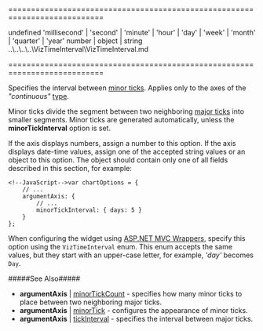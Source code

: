 <!--**
/*-------------------------------------------
    Auto-generated file. Do not modify.
-------------------------------------------

**-->
===========================================================================
<!--default-->undefined<!--/default-->
<!--acceptValues-->'millisecond' | 'second' | 'minute' | 'hour' | 'day' | 'week' | 'month' | 'quarter' | 'year'<!--/acceptValues-->
<!--type-->number | object | string<!--/type-->
<!--inherits-->..\..\..\..\VizTimeInterval\VizTimeInterval.md<!--/inherits-->
===========================================================================

<!--shortDescription-->
Specifies the interval between [minor ticks](/Documentation/ApiReference/Data_Visualization_Widgets/dxChart/Configuration/argumentAxis/minorTick/). Applies only to the axes of the *"continuous"* [type](/Documentation/ApiReference/Data_Visualization_Widgets/dxChart/Configuration/argumentAxis/#type).
<!--/shortDescription-->

<!--fullDescription-->
Minor ticks divide the segment between two neighboring [major ticks](/Documentation/ApiReference/Data_Visualization_Widgets/dxChart/Configuration/argumentAxis/tick/) into smaller segments. Minor ticks are generated automatically, unless the **minorTickInterval** option is set.

If the axis displays numbers, assign a number to this option. If the axis displays date-time values, assign one of the accepted string values or an object to this option. The object should contain only one of all fields described in this section, for example:

    <!--JavaScript-->var chartOptions = {
        // ...
        argumentAxis: {
            // ...
            minorTickInterval: { days: 5 }
        }
    };

When configuring the widget using [ASP.NET MVC Wrappers](/Documentation/Guide/ASP.NET_MVC_Wrappers/Fundamentals/), specify this option using the `VizTimeInterval` enum. This enum accepts the same values, but they start with an upper-case letter, for example, *'day'* becomes `Day`.

#####See Also#####
- **argumentAxis** | [minorTickCount](/Documentation/ApiReference/Data_Visualization_Widgets/dxChart/Configuration/argumentAxis/#minorTickCount) - specifies how many minor ticks to place between two neighboring major ticks.
- **argumentAxis** | [minorTick](/Documentation/ApiReference/Data_Visualization_Widgets/dxChart/Configuration/argumentAxis/minorTick/) - configures the appearance of minor ticks.
- **argumentAxis** | [tickInterval](/Documentation/ApiReference/Data_Visualization_Widgets/dxChart/Configuration/argumentAxis/minorTick/) - specifies the interval between major ticks.
<!--/fullDescription-->